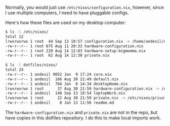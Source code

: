 Normally, you would just use `/etc/nixos/configuration.nix`, however, since I use multiple computers, I need to have pluggable configs.

Here's how these files are used on my desktop computer:
```bash
$ ls -l /etc/nixos/  
total 12  
lrwxrwxrwx 1 root  44 Sep 13 10:57 configuration.nix -> /home/andesil/dotfiles/nixos/desktopHome.nix
-rw-r--r-- 1 root 675 Aug 11 20:33 hardware-configuration.nix  
-rw-r--r-- 1 root 220 Aug 14 12:03 hardware-setup-bigmomma.nix  
-rw-r--r-- 1 root  62 Aug 14 12:30 private.nix  
  
$ ls -l dotfiles/nixos/  
total 24  
-rw-r--r-- 1 andesil 9052 Jan  9 17:24 core.nix  
-rw-r--r-- 1 andesil  166 Aug 30 21:49 default.nix  
-rw-r--r-- 1 andesil  784 Jan  8 14:34 desktopHome.nix  
lrwxrwxrwx 1 root      37 Aug 30 21:59 hardware-configuration.nix -> /etc/nixos/hardware-configuration.nix
-rw-r--r-- 1 andesil  148 Sep 13 10:54 laptopWork.nix  
lrwxrwxrwx 1 root      22 Aug 30 21:59 private.nix -> /etc/nixos/private.nix  
-rw-r--r-- 1 andesil    0 Jan 13 11:56 readme.md  
```

The `hardware-configuration.nix` and `private.nix` are not in the repo, but have copies in this dotfiles repository. I do this to make local imports work.
